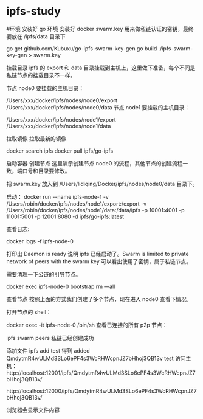 # ipfs-study
#环境
  安装好 go 环境
  安装好 docker
swarm.key 用来做私链认证的密钥，最终要放在 /ipfs/data 目录下

go get github.com/Kubuxu/go-ipfs-swarm-key-gen
go build
./ipfs-swarm-key-gen > swarm.key

挂载目录
ipfs 的 export 和 data 目录挂载到主机上，这里做下准备，每个不同是私链节点的挂载目录不一样。

节点 node0 要挂载的主机目录：

/Users/xxx/docker/ipfs/nodes/node0/export
/Users/xxx/docker/ipfs/nodes/node0/data
节点 node1 要挂载的主机目录：

/Users/xxx/docker/ipfs/nodes/node1/export
/Users/xxx/docker/ipfs/nodes/node1/data

拉取镜像
拉取最新的镜像

docker search ipfs
docker pull ipfs/go-ipfs

启动容器
创建节点
这里演示创建节点 node0 的流程，其他节点的创建流程一致，端口号和目录要修改。

把 swarm.key 放入到 /Users/lidiqing/Docker/ipfs/nodes/node0/data 目录下。

启动：
  docker run --name ipfs-node-1 -v /Users/robin/docker/ipfs/nodes/node1/export:/export -v /Users/robin/docker/ipfs/nodes/node1/data:/data/ipfs -p 10001:4001 -p 11001:5001 -p 12001:8080 -d ipfs/go-ipfs:latest

查看日志:

docker logs -f ipfs-node-0

打印出 Daemon is ready 说明 ipfs 已经启动了。Swarm is limited to private network of peers with the swarm key 可以看出使用了密钥，属于私链节点。

需要清理一下公链的引导节点。

docker exec ipfs-node-0 bootstrap rm —all

查看节点
按照上面的方式我们创建了多个节点，现在进入 node0 查看下情况。

打开节点的 shell：

docker exec -it ipfs-node-0 /bin/sh
查看已连接的所有 p2p 节点：

ipfs swarm peers
私链已经创建成功

添加文件
ipfs add test
得到
added QmdytmR4wULMd3SLo6ePF4s3WcRHWcpnJZ7bHhoj3QB13v test
访问主机：
http://localhost:12001/ipfs/QmdytmR4wULMd3SLo6ePF4s3WcRHWcpnJZ7bHhoj3QB13v/

http://localhost:12000/ipfs/QmdytmR4wULMd3SLo6ePF4s3WcRHWcpnJZ7bHhoj3QB13v/

浏览器会显示文件内容
	
